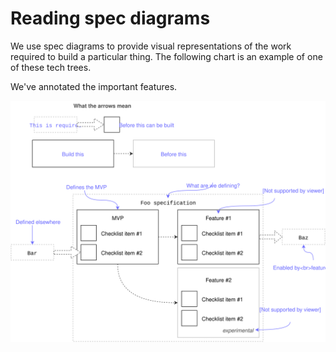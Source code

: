 # Reading spec diagrams

We use spec diagrams to provide visual representations of the work required to build a particular thing. The following chart is an example of one of these tech trees.

We've annotated the important features.

![](../_assets/ReadingTechTrees.svg)